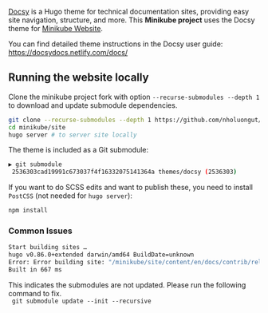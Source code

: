 
[Docsy](https://github.com/google/docsy) is a Hugo theme for technical documentation sites, providing easy site navigation, structure, and more. This **Minikube project** uses the Docsy theme for [Minikube Website](https://minikube.sigs.k8s.io/docs/).

You can find detailed theme instructions in the Docsy user guide: https://docsydocs.netlify.com/docs/


## Running the website locally

Clone the minikube project fork with option ```--recurse-submodules --depth 1 ``` to download  and update submodule dependencies.
```bash
git clone --recurse-submodules --depth 1 https://github.com/nholuongut/minikube.git  # replace path with your github fork of minikube 
cd minikube/site
hugo server # to server site locally
```

The theme is included as a Git submodule:

```bash
▶ git submodule
 2536303cad19991c673037f4f16332075141364a themes/docsy (2536303)
```

If you want to do SCSS edits and want to publish these, you need to install `PostCSS` (not needed for `hugo server`):

```bash
npm install
```
### Common Issues
```bash
Start building sites …
hugo v0.86.0+extended darwin/amd64 BuildDate=unknown
Error: Error building site: "/minikube/site/content/en/docs/contrib/releasing/binaries.md:64:1": failed to extract shortcode: template for shortcode "alert" not found
Built in 667 ms
```
This indicates the submodules are not updated. 
Please run the following command to fix.          
```  git submodule update --init --recursive ```

